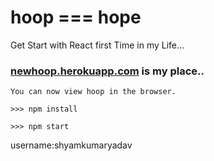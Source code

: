# hoop === hope

Get Start with React first Time in my Life...


### [newhoop.herokuapp.com](https://newhoop.herokuapp.com) is my place..

```
You can now view hoop in the browser.

>>> npm install

>>> npm start
```

username:shyamkumaryadav

<!-- $ heroku create newhoop --buildpack mars/create-react-app -->
